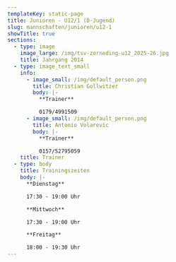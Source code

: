 ```yaml
---
templateKey: static-page
title: Junioren - U12/1 (D-Jugend)
slug: mannschaften/junioren/u12-1
showTitle: true
sections:
  - type: image
    image_large: /img/tsv-zorneding-u12_2025-26.jpg
    title: Jahrgang 2014
  - type: image_text_small
    info:
      - image_small: /img/default_person.png
        title: Christian Gollwitzer
        body: |-
          **Trainer**

          0179/4991509
      - image_small: /img/default_person.png
        title: Antonio Volarevic
        body: |-
          **Trainer**

          0157/52795059
    title: Trainer
  - type: body
    title: Trainingszeiten
    body: |-
      **Dienstag**

      17:30 - 19:00 Uhr

      **Mittwoch**

      17:30 - 19:00 Uhr

      **Freitag**

      18:00 - 19:30 Uhr
---
```


